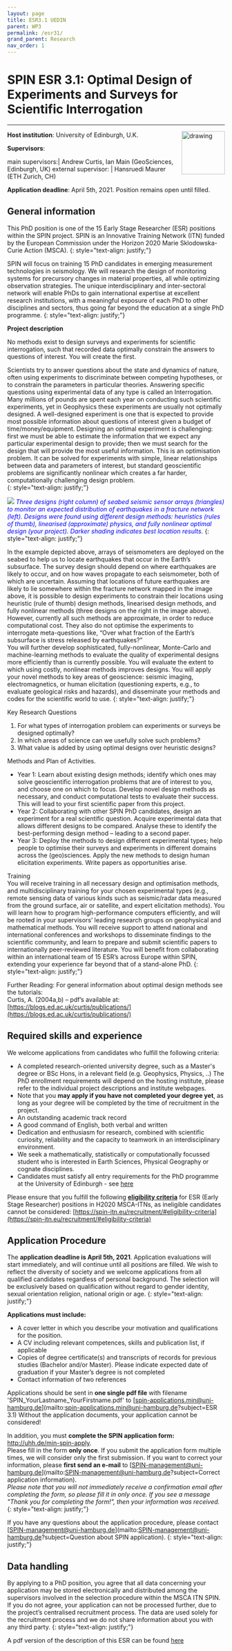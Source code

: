 ```yaml
---
layout: page
title: ESR3.1 UEDIN
parent: WP3
permalink: /esr31/
grand_parent: Research
nav_order: 1
---
```


# SPIN ESR 3.1: Optimal Design of Experiments and Surveys for Scientific Interrogation
----

__Host institution__:  University of Edinburgh, U.K.    <img src="/assets/images/partners-logos/UEDIN_logo.svg" alt="drawing" width="100" style="float:right"/>

__Supervisors__: 
		  
main supervisors:| Andrew Curtis, Ian Main (GeoSciences, Edinburgh, UK)
external supervisor: | Hansruedi Maurer (ETH Zurich, CH)

__Application deadline__: April 5th, 2021. Position remains open until filled.  

## General information

This PhD position is one of the 15 Early Stage Researcher (ESR) positions within the SPIN project.  SPIN is an Innovative Training Network (ITN) funded by the European Commission under the Horizon 2020 Marie Sklodowska-Curie Action (MSCA). 
{: style="text-align: justify;"}

SPIN will focus on training 15 PhD candidates in emerging measurement technologies in seismology. We will research the design of monitoring systems for precursory changes in material properties, all while optimizing observation strategies. The unique interdisciplinary and inter-sectoral network will enable PhDs to gain international expertise at excellent research institutions, with a meaningful exposure of each PhD to other disciplines and sectors, thus going far beyond the education at a single PhD programme.
{: style="text-align: justify;"}

__Project description__

No methods exist to design surveys and experiments for scientific interrogation, such that recorded data optimally constrain the answers to questions of interest. You will create the first.

Scientists try to answer questions about the state and dynamics of nature, often using experiments to discriminate between competing hypotheses, or to constrain the parameters in particular theories. Answering specific questions using experimental data of any type is called an Interrogation.     
Many millions of pounds are spent each year on conducting such scientific experiments, yet in Geophysics these experiments are usually not optimally designed. A well-designed experiment is one that is expected to provide most possible information about questions of interest given a budget of time/money/equipment. Designing an optimal experiment is challenging: first we must be able to estimate the information that we expect any particular experimental design to provide; then we must search for the design that will provide the most useful information. This is an optimisation problem. It can be solved for experiments with simple, linear relationships between data and parameters of interest, but standard geoscientific problems are significantly nonlinear which creates a far harder, computationally challenging design problem.     
{: style="text-align: justify;"}

![](/assets/images/ESR_3_1_fig.png)
<span style="color:blue">*Three designs (right column) of seabed seismic sensor arrays (triangles) to monitor an expected distribution of earthquakes in a fracture network (left). Designs were found using different design methods: heuristics (rules of thumb), linearised (approximate) physics, and fully nonlinear optimal design (your project). Darker shading indicates best location results.*</span>
{: style="text-align: justify;"}

In the example depicted above, arrays of seismometers are deployed on the seabed to help us to locate earthquakes that occur in the Earth’s subsurface. The survey design should depend on where earthquakes are likely to occur, and on how waves propagate to each seismometer, both of which are uncertain. Assuming that locations of future earthquakes are likely to lie somewhere within the fracture network mapped in the image above, it is possible to design experiments to constrain their locations using heuristic (rule of thumb) design methods, linearised design methods, and fully nonlinear methods (three designs on the right in the image above). However, currently all such methods are approximate, in order to reduce computational cost. They also do not optimise the experiments to interrogate meta-questions like, “Over what fraction of the Earth’s subsurface is stress released by earthquakes?”    
You will further develop sophisticated, fully-nonlinear, Monte-Carlo and machine-learning methods to evaluate the quality of experimental designs more efficiently than is currently possible. You will evaluate the extent to which using costly, nonlinear methods improves designs. You will apply your novel methods to key areas of geoscience: seismic imaging, electromagnetics, or human elicitation (questioning experts, e.g., to evaluate geological risks and hazards), and disseminate your methods and codes for the scientific world to use.
{: style="text-align: justify;"}

Key Research Questions  
1.	For what types of interrogation problem can experiments or surveys be designed optimally? 
2.	In which areas of science can we usefully solve such problems?
3.	What value is added by using optimal designs over heuristic designs?

Methods and Plan of Activities.  
-	Year 1: Learn about existing design methods; identify which ones may solve geoscientific interrogation problems that are of interest to you, and choose one on which to focus. Develop novel design methods as necessary, and conduct computational tests to evaluate their success. This will lead to your first scientific paper from this project.
-	Year 2: Collaborating with other SPIN PhD candidates, design an experiment for a real scientific question. Acquire experimental data that allows different designs to be compared. Analyse these to identify the best-performing design method – leading to a second paper. 
-	Year 3: Deploy the methods to design different experimental types; help people to optimise their surveys and experiments in different domains across the (geo)sciences. Apply the new methods to design human elicitation experiments. Write papers as opportunities arise.

Training  
You will receive training in all necessary design and optimisation methods, and multidisciplinary training for your chosen experimental types (e.g., remote sensing data of various kinds such as seismic/radar data measured from the ground surface, air or satellite, and expert elicitation methods). You will learn how to program high-performance computers efficiently, and will be rooted in your supervisors’ leading research groups on geophysical and mathematical methods. You will receive support to attend national and international conferences and workshops to disseminate findings to the scientific community, and learn to prepare and submit scientific papers to internationally peer-reviewed literature. You will benefit from collaborating within an international team of 15 ESR’s across Europe within SPIN, extending your experience far beyond that of a stand-alone PhD.
{: style="text-align: justify;"}

Further Reading: For general information about optimal design methods see the tutorials:   
Curtis, A. (2004a,b) – pdf’s available at: [https://blogs.ed.ac.uk/curtis/publications/](https://blogs.ed.ac.uk/curtis/publications/)

## Required skills and experience

We welcome applications from candidates who fulfill the following criteria:
*	A completed research-oriented university degree, such as a Master's degree or BSc Hons, in a relevant field (e.g. Geophysics, Physics, ..) The PhD enrollment requirements will depend on the hosting institute, please refer to the individual project descriptions and institute webpages.
*   Note that you __may apply if you have not completed your degree yet__, as long as your degree will be completed by the time of recruitment in the project. 
*	An outstanding academic track record
*	A good command of English, both verbal and written
*	Dedication and enthusiasm for research, combined with scientific curiosity, reliability and the capacity to teamwork in an interdisciplinary environment.
*	We seek a mathematically, statistically or computationally focussed student who is interested in Earth Sciences, Physical Geography or cognate disciplines. 
*	Candidates must satisfy all entry requirements for the PhD programme at the University of Edinburgh - see [here](https://www.ed.ac.uk/studying/postgraduate/degrees/index.php?r=site/view&edition=2021&id=69)


Please ensure that you fulfill the following [__eligibility criteria__](https://spin-itn.eu/recruitment/#eligibility-criteria) for ESR (Early Stage Researcher) positions in H2020 MSCA-ITNs, as ineligible candidates cannot be considered:
[https://spin-itn.eu/recruitment/#eligibility-criteria](https://spin-itn.eu/recruitment/#eligibility-criteria)
 
## Application Procedure

The __application deadline is April 5th, 2021__. Application evaluations will start immediately, and will continue until all positions are filled. We wish to reflect the diversity of society and we welcome applications from all qualified candidates regardless of personal background. The selection will be exclusively based on qualification without regard to gender identity, sexual orientation religion, national origin or age.
{: style="text-align: justify;"}

__Applications must include:__
 
*	A cover letter in which you describe your motivation and qualifications for the position.
*	A CV including relevant competences, skills and publication list, if applicable
*	Copies of degree certificate(s) and transcripts of records for previous studies (Bachelor and/or Master). Please indicate expected date of graduation if your Master’s degree is not completed
*	Contact information of two references

Applications should be sent in __one single pdf file__ with filename 'SPIN_YourLastname_YourFirstname.pdf' to [spin-applications.min@uni-hamburg.de](mailto:spin-applications.min@uni-hamburg.de?subject=ESR 3.1)
Without the application documents, your application cannot be considered!  

In addition, you must __complete the SPIN application form:__ <a href="http://uhh.de/min-spin-apply" target="_blank" rel="noopener noreferrer"> http://uhh.de/min-spin-apply</a>.    
Please fill in the form __only once__. If you submit the application form multiple times, we will consider only the first submission. If you want to correct your information, please __first send an e-mail__ to [SPIN-management@uni-hamburg.de](mailto:SPIN-management@uni-hamburg.de?subject=Correct application information).   
_Please note that you will not immediately receive a confirmation email after completing the form, so please fill it in only once. If you see a message "Thank you for completing the form!", then your information was received._
{: style="text-align: justify;"}

If you have any questions about the application procedure, please contact [SPIN-management@uni-hamburg.de](mailto:SPIN-management@uni-hamburg.de?subject=Question about SPIN application). 
{: style="text-align: justify;"}

## Data handling

By applying to a PhD position, you agree that all data concerning your application may be stored electronically and distributed among the supervisors involved in the selection procedure within the MSCA ITN SPIN. If you do not agree, your application can not be processed further, due to the project’s centralised recruitment process. The data are used solely for the recruitment process and we do not share information about you with any third party. 
{: style="text-align: justify;"}

A pdf version of the description of this ESR can be found [here](https://spin-itn.eu/assets/documents/SPIN_advert_ESR_3_1.pdf "ESR 3.1") 

